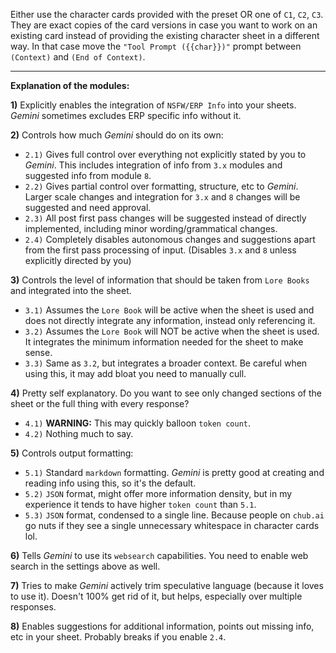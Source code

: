 Either use the character cards provided with the preset OR one of `C1`, `C2`, `C3`. They are exact copies of the card versions in case you want to work on an existing card instead of providing the existing character sheet in a different way.
In that case move the `"Tool Prompt ({{char}})"` prompt between `(Context)` and `(End of Context)`.

---

**Explanation of the modules:**

**1)** Explicitly enables the integration of `NSFW/ERP Info` into your sheets. *Gemini* sometimes excludes ERP specific info without it.

**2)** Controls how much *Gemini* should do on its own:
*   `2.1)` Gives full control over everything not explicitly stated by you to *Gemini*. This includes integration of info from `3.x` modules and suggested info from module `8`.
*   `2.2)` Gives partial control over formatting, structure, etc to *Gemini*. Larger scale changes and integration for `3.x` and `8` changes will be suggested and need approval.
*   `2.3)` All post first pass changes will be suggested instead of directly implemented, including minor wording/grammatical changes.
*   `2.4)` Completely disables autonomous changes and suggestions apart from the first pass processing of input. (Disables `3.x` and `8` unless explicitly directed by you)

**3)** Controls the level of information that should be taken from `Lore Books` and integrated into the sheet.
*   `3.1)` Assumes the `Lore Book` will be active when the sheet is used and does not directly integrate any information, instead only referencing it.
*   `3.2)` Assumes the `Lore Book` will NOT be active when the sheet is used. It integrates the minimum information needed for the sheet to make sense.
*   `3.3)` Same as `3.2`, but integrates a broader context. Be careful when using this, it may add bloat you need to manually cull.

**4)** Pretty self explanatory. Do you want to see only changed sections of the sheet or the full thing with every response?
*   `4.1)` **WARNING:** This may quickly balloon `token count`.
*   `4.2)` Nothing much to say.

**5)** Controls output formatting:
*   `5.1)` Standard `markdown` formatting. *Gemini* is pretty good at creating and reading info using this, so it's the default.
*   `5.2)` `JSON` format, might offer more information density, but in my experience it tends to have higher `token count` than `5.1`.
*   `5.3)` `JSON` format, condensed to a single line. Because people on `chub.ai` go nuts if they see a single unnecessary whitespace in character cards lol.

**6)** Tells *Gemini* to use its `websearch` capabilities. You need to enable web search in the settings above as well.

**7)** Tries to make *Gemini* actively trim speculative language (because it loves to use it). Doesn't 100% get rid of it, but helps, especially over multiple responses.

**8)** Enables suggestions for additional information, points out missing info, etc in your sheet. Probably breaks if you enable `2.4`.